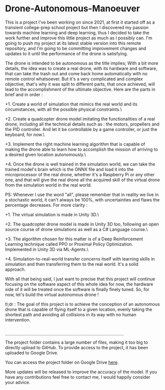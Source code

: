 # Drone-Autonomous-Manoeuver

This is a project I've been working on since 2021, at first it started off as a transient college-prep school project but then I discovered my passion towards machine learning and deep learning, thus I decided to take the work further and improve this little project as much as I possibly can. I'm going to push my project at its latest stable version into this remote repository, and I'm going to be committing improvement changes and updates to it until the performance of the drone is satisfying. 

The drone is intended to be autonomous as the title implies; With a bit more details, the idea was to create a real drone, with its hardware and software, that can take the trash out and come back home automatically with no remote control whatsoever. But it's a very complicated and complex objective, that's why it was split to different parts, that once achieved, will lead to the accomplishment of the ultimate objective. Here are the parts in brief and in order :


+1. Create a world of simulation that mimics the real world and its circumstances, with all the possible physical constraints.\

+2. Create a quadcopter drone model imitating the functionalities of a real drone, including all the technical details such as : the motors, propellers and the PID controller. And let it be controllable by a game controller, or just the keyboard, for now.\

+3. Implement the right machine learning algorithm that is capable of making the drone able to learn how to accomplish the mission of arriving to a desired given location autonomously.\

+4. Once the drone is well trained in the simulation world, we can take the trained model's brain which is the ONNX file and load it into the microprocessor of the real drone, whether it's a Raspberry Pi or any other one, and that will give the real drone all the acquired skill of the virtual drone from the simulation world in the real world.


PS: Whenever I use the word "all", please remember that in reality we live in a stochastic world, it can't always be 100%, with uncertainties and flaws the percentage decreases. 
For more clarity :


+1. The virtual simulation is made in Unity 3D.\

+2. The quadcopter drone model is made in Unity 3D too, following an open source course of drone simulations as well as a C# Language course.\

+3. The algorithm chosen for this matter is of a Deep Reinforcement Learning technique called PPO or Proximal Policy Optimization. Implemented in Unity 3D via ML-Agents.\

+4. Simulation-to-real-world transfer concerns itself with learning skills in simulation and then transferring them to the real world. It's a solid approach.


With all that being said, I just want to precise that this project will continue focusing on the software aspect of this whole idea for now, the hardware side of it will be treated once the software is finally finely tuned. So, for now, let's build the virtual autonomous drone !

tl;dr : The goal of this project is to achieve the conception of an autonomous drone that is capable of flying itself to a given location, evenly taking the shortest path and avoiding all collisions in its way with no human intervention.




                          ______________________________________________________

The project folder contains a large number of files, making it too big to directly upload to GitHub. To provide access to the project, it has been uploaded to Google Drive.


You can access the project folder on Google Drive [here](https://drive.google.com/drive/folders/1DPl7waQBcY1b8my8eQ6CkIEYt3YpgQ9P?usp=sharing).


More updates will be released to improve the accuracy of the model. If you have any contributions feel free to contact me, I would happily consider your advice.
